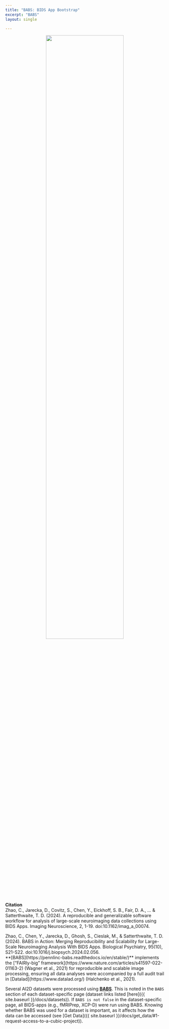 ```yaml
---
title: "BABS: BIDS App Bootstrap"
excerpt: "BABS"
layout: single

---
```


<div style="text-align: center;">
     <img src="{{ site.baseurl }}/assets/images/misc/babs_workflow.png" width="70%" height="auto" />
</div>

**Citation**
<br>
Zhao, C., Jarecka, D., Covitz, S., Chen, Y., Eickhoff, S. B., Fair, D. A., ... & Satterthwaite, T. D. (2024). A reproducible and generalizable software workflow for analysis of large-scale neuroimaging data collections using BIDS Apps. Imaging Neuroscience, 2, 1-19. doi:10.1162/imag_a_00074.
<p style="margin: 2px 0;"></p>
Zhao, C., Chen, Y., Jarecka, D., Ghosh, S., Cieslak, M., & Satterthwaite, T. D. (2024). BABS in Action: Merging Reproducibility and Scalability for Large-Scale Neuroimaging Analysis With BIDS Apps. Biological Psychiatry, 95(10), S21-S22. doi:10.1016/j.biopsych.2024.02.056.


<br>
**[BABS](https://pennlinc-babs.readthedocs.io/en/stable/)** implements the [“FAIRly-big” framework](https://www.nature.com/articles/s41597-022-01163-2) (Wagner et al., 2021) for reproducible and scalable image processing, ensuring all data analyses were accompanied by a full audit trail in [Datalad](https://www.datalad.org/) (Halchenko et al., 2021). 

Several AI2D datasets were processed using **[BABS](https://pennlinc-babs.readthedocs.io/en/stable/)**. This is noted in the `BABS` section of each dataset-specific page (dataset links listed [here]({{ site.baseurl }}/docs/datasets)). If `BABS is not false` in the dataset-specific page, all BIDS-apps (e.g., fMRIPrep, XCP-D) were run using BABS. Knowing whether BABS was used for a dataset is important, as it affects how the data can be accessed (see [Get Data]({{ site.baseurl }}/docs/get_data/#1-request-access-to-a-cubic-project)).